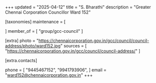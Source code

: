 +++
updated = "2025-04-12"
title = "S. Bharathi"
description = "Greater Chennai Corporation Councillor Ward 152"

[taxonomies]
maintenance = [

]
member_of = [
    "group/gcc-council"
]

[extra]
photo = "https://chennaicorporation.gov.in/gcc/council/council-address/photo/ward152.jpg"
sources = [
    "https://chennaicorporation.gov.in/gcc/council/council-address/"
]

[extra.contacts]

phone = [
    "9445467152",
    "9941793906",
    ]
email = "ward152@chennaicorporation.gov.in"
+++